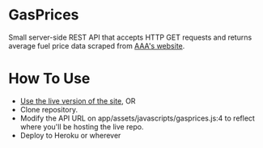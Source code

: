 # GasPrices

Small server-side REST API that accepts HTTP GET requests and returns average fuel price data scraped from [AAA's website](http://fuelgaugereport.aaa.com/todays-gas-prices/).

# How To Use
* [Use the live version of the site](http://ejsgasprices.herokuapp.com/), OR
* Clone repository.
* Modify the API URL on app/assets/javascripts/gasprices.js:4 to reflect where you'll be hosting the live repo.
* Deploy to Heroku or wherever